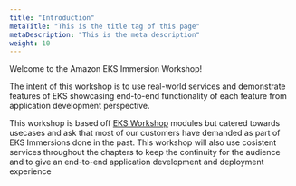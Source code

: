 ```yaml
---
title: "Introduction"
metaTitle: "This is the title tag of this page"
metaDescription: "This is the meta description"
weight: 10
---
```


Welcome to the Amazon EKS Immersion Workshop!

The intent of this workshop is to use real-world services and demonstrate features of EKS showcasing end-to-end functionality of each feature from application development perspective.

This workshop is based off [EKS Workshop](https://www.eksworkshop.com/) modules but catered towards usecases and ask that most of our customers have demanded as part of EKS Immersions done in the past. This workshop will also use cosistent  services throughout the chapters to keep the continuity for the audience and to give an end-to-end application development and deployment experience 